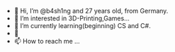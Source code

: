 - 👋 Hi, I’m @b4sh1ng and 27 years old, from Germany.
- 👀 I’m interested in 3D-Printing,Games...
- 🌱 I’m currently learning(beginning) CS and C#.
- 💞️
- 📫 How to reach me ...

<!---
b4sh1ng/b4sh1ng is a ✨ special ✨ repository because its `README.md` (this file) appears on your GitHub profile.
You can click the Preview link to take a look at your changes.
--->

